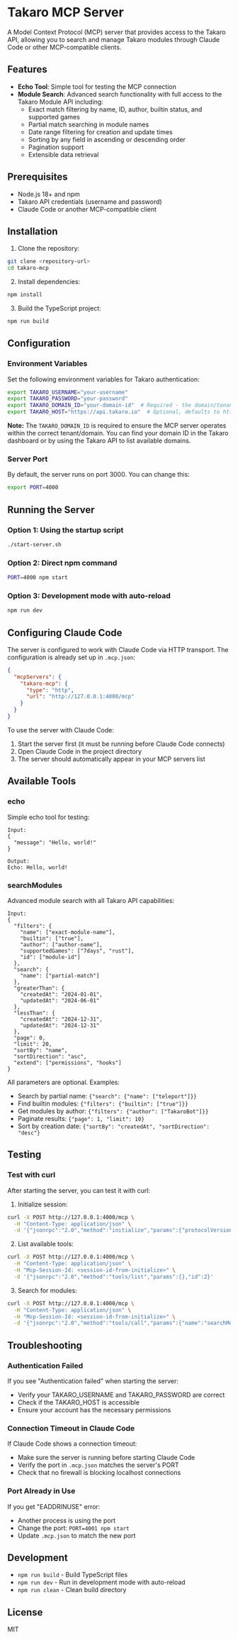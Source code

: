 # Takaro MCP Server

A Model Context Protocol (MCP) server that provides access to the Takaro API, allowing you to search and manage Takaro modules through Claude Code or other MCP-compatible clients.

## Features

- **Echo Tool**: Simple tool for testing the MCP connection
- **Module Search**: Advanced search functionality with full access to the Takaro Module API including:
  - Exact match filtering by name, ID, author, builtin status, and supported games
  - Partial match searching in module names
  - Date range filtering for creation and update times
  - Sorting by any field in ascending or descending order
  - Pagination support
  - Extensible data retrieval

## Prerequisites

- Node.js 18+ and npm
- Takaro API credentials (username and password)
- Claude Code or another MCP-compatible client

## Installation

1. Clone the repository:
```bash
git clone <repository-url>
cd takaro-mcp
```

2. Install dependencies:
```bash
npm install
```

3. Build the TypeScript project:
```bash
npm run build
```

## Configuration

### Environment Variables

Set the following environment variables for Takaro authentication:

```bash
export TAKARO_USERNAME="your-username"
export TAKARO_PASSWORD="your-password"
export TAKARO_DOMAIN_ID="your-domain-id"  # Required - the domain/tenant to work in
export TAKARO_HOST="https://api.takaro.io"  # Optional, defaults to https://api.takaro.io
```

**Note:** The `TAKARO_DOMAIN_ID` is required to ensure the MCP server operates within the correct tenant/domain. You can find your domain ID in the Takaro dashboard or by using the Takaro API to list available domains.

### Server Port

By default, the server runs on port 3000. You can change this:

```bash
export PORT=4000
```

## Running the Server

### Option 1: Using the startup script

```bash
./start-server.sh
```

### Option 2: Direct npm command

```bash
PORT=4000 npm start
```

### Option 3: Development mode with auto-reload

```bash
npm run dev
```

## Configuring Claude Code

The server is configured to work with Claude Code via HTTP transport. The configuration is already set up in `.mcp.json`:

```json
{
  "mcpServers": {
    "takaro-mcp": {
      "type": "http",
      "url": "http://127.0.0.1:4000/mcp"
    }
  }
}
```

To use the server with Claude Code:

1. Start the server first (it must be running before Claude Code connects)
2. Open Claude Code in the project directory
3. The server should automatically appear in your MCP servers list

## Available Tools

### echo

Simple echo tool for testing:

```
Input:
{
  "message": "Hello, world!"
}

Output:
Echo: Hello, world!
```

### searchModules

Advanced module search with all Takaro API capabilities:

```
Input:
{
  "filters": {
    "name": ["exact-module-name"],
    "builtin": ["true"],
    "author": ["author-name"],
    "supportedGames": ["7days", "rust"],
    "id": ["module-id"]
  },
  "search": {
    "name": ["partial-match"]
  },
  "greaterThan": {
    "createdAt": "2024-01-01",
    "updatedAt": "2024-06-01"
  },
  "lessThan": {
    "createdAt": "2024-12-31",
    "updatedAt": "2024-12-31"
  },
  "page": 0,
  "limit": 20,
  "sortBy": "name",
  "sortDirection": "asc",
  "extend": ["permissions", "hooks"]
}
```

All parameters are optional. Examples:

- Search by partial name: `{"search": {"name": ["teleport"]}}`
- Find builtin modules: `{"filters": {"builtin": ["true"]}}`
- Get modules by author: `{"filters": {"author": ["TakaroBot"]}}`
- Paginate results: `{"page": 1, "limit": 10}`
- Sort by creation date: `{"sortBy": "createdAt", "sortDirection": "desc"}`

## Testing

### Test with curl

After starting the server, you can test it with curl:

1. Initialize session:
```bash
curl -X POST http://127.0.0.1:4000/mcp \
  -H "Content-Type: application/json" \
  -d '{"jsonrpc":"2.0","method":"initialize","params":{"protocolVersion":"2024-11-05","capabilities":{}},"id":1}'
```

2. List available tools:
```bash
curl -X POST http://127.0.0.1:4000/mcp \
  -H "Content-Type: application/json" \
  -H "Mcp-Session-Id: <session-id-from-initialize>" \
  -d '{"jsonrpc":"2.0","method":"tools/list","params":{},"id":2}'
```

3. Search for modules:
```bash
curl -X POST http://127.0.0.1:4000/mcp \
  -H "Content-Type: application/json" \
  -H "Mcp-Session-Id: <session-id-from-initialize>" \
  -d '{"jsonrpc":"2.0","method":"tools/call","params":{"name":"searchModules","arguments":{"search":{"name":["teleport"]}}},"id":3}'
```

## Troubleshooting

### Authentication Failed

If you see "Authentication failed" when starting the server:
- Verify your TAKARO_USERNAME and TAKARO_PASSWORD are correct
- Check if the TAKARO_HOST is accessible
- Ensure your account has the necessary permissions

### Connection Timeout in Claude Code

If Claude Code shows a connection timeout:
- Make sure the server is running before starting Claude Code
- Verify the port in `.mcp.json` matches the server's PORT
- Check that no firewall is blocking localhost connections

### Port Already in Use

If you get "EADDRINUSE" error:
- Another process is using the port
- Change the port: `PORT=4001 npm start`
- Update `.mcp.json` to match the new port

## Development

- `npm run build` - Build TypeScript files
- `npm run dev` - Run in development mode with auto-reload
- `npm run clean` - Clean build directory

## License

MIT